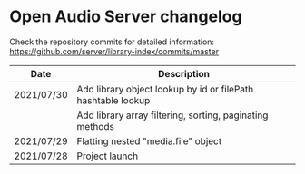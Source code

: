 # Open Audio Server changelog

Check the repository commits for detailed information:  
https://github.com/server/library-index/commits/master

| Date       | Description                                                      |
|------------|------------------------------------------------------------------|
| 2021/07/30 | Add library object lookup by id or filePath hashtable lookup     |
|            | Add library array filtering, sorting, paginating methods         |
| 2021/07/29 | Flatting nested "media.file" object                              |
| 2021/07/28 | Project launch                                                   |
